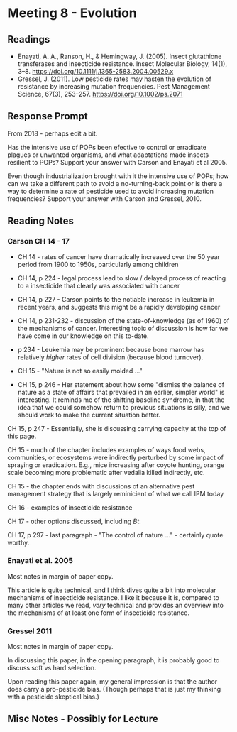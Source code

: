 # Meeting 8 - Evolution

## Readings

* Enayati, A. A., Ranson, H., & Hemingway, J. (2005). Insect glutathione transferases and insecticide resistance. Insect Molecular Biology, 14(1), 3–8. https://doi.org/10.1111/j.1365-2583.2004.00529.x
* Gressel, J. (2011). Low pesticide rates may hasten the evolution of resistance by increasing mutation frequencies. Pest Management Science, 67(3), 253–257. https://doi.org/10.1002/ps.2071



## Response Prompt

From 2018 - perhaps edit a bit.

Has the intensive use of POPs been efective to control or erradicate plagues or unwanted organisms, and what adaptations made insects resilient to POPs?   Support your answer with Carson and Enayati et al 2005.

Even though industrialization brought with it the intensive use of POPs; how can we take a different path to avoid a no-turning-back point or is there a way to determine a rate of pesticide used to avoid increasing mutation frequencies?  Support your answer with Carson and Gressel, 2010.

## Reading Notes

### Carson CH 14 - 17

* CH 14 - rates of cancer have dramatically increased over the 50 year period from 1900 to 1950s, particularly among children

* CH 14, p 224 - legal process lead to slow / delayed process of reacting to a insecticide that clearly was associated with cancer

* CH 14, p 227 - Carson points to the notiable increase in leukemia in recent years, and suggests this might be a rapidly developing cancer

* CH 14, p 231-232 - discussion of the state-of-knowledge (as of 1960) of the mechanisms of cancer. Interesting topic of discussion is how far we have come in our knowledge on this to-date.

* p 234 - Leukemia may be prominent because bone marrow has relatively *higher* rates of cell division (because blood turnover).

* CH 15 - "Nature is not so easily molded ..."

* CH 15, p 246 - Her statement about how some "dismiss the balance of nature as a state of affairs that prevailed in an earlier, simpler world" is interesting. It reminds me of the shifting baseline syndrome, in that the idea that we could somehow return to previous situations is silly, and we should work to make the current situation better.

CH 15, p 247 - Essentially, she is discussing carrying capacity at the top of this page.

CH 15 - much of the chapter includes examples of ways food webs, communities, or ecosystems were indirectly perturbed by some impact of spraying or eradication. E.g., mice increasing after coyote hunting, orange scale becoming more problematic after vedalia killed indirectly, etc. 

CH 15 - the chapter ends with discussions of an alternative pest management strategy that is largely reminicient of what we call IPM today

CH 16 - examples of insecticide resistance

CH 17 - other options discussed, including *Bt*. 

CH 17, p 297 - last paragraph - "The control of nature ..." - certainly quote worthy.

### Enayati et al. 2005

Most notes in margin of paper copy.

This article is quite technical, and I think dives quite a bit into molecular mechanisms of insecticide resistance. I like it because it is, compared to many other articles we read, *very* technical and provides an overview into the mechanisms of at least one form of insecticide resistance.

### Gressel 2011

Most notes in margin of paper copy.

In discussing this paper, in the opening paragraph, it is probably good to discuss soft vs hard selection.

Upon reading this paper again, my general impression is that the author does carry a pro-pesticide bias. (Though perhaps that is just my thinking with a pesticide skeptical bias.)

## Misc Notes - Possibly for Lecture
